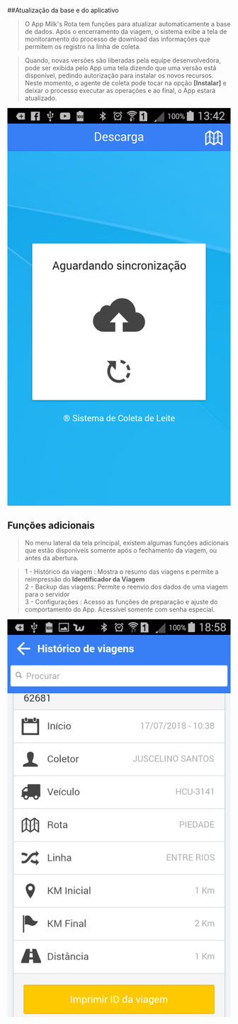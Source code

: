 <link rel="stylesheet" href="../font-awesome.css">

##Atualização da base e do aplicativo

>O App Milk's Rota tem funções para atualizar automaticamente a base de dados. Após o encerramento
da viagem, o sistema exibe a tela de monitoramento do processo de download das informações que permitem
os registro na linha de coleta.<br>

>Quando, novas versões são liberadas pela equipe desenvolvedora, pode ser exibida pelo App uma tela
dizendo que uma versão está disponível, pedindo autorização para instalar os novos recursos. Neste
momento, o agente de coleta pode tocar na opção <b>[Instalar]</b> e deixar o processo executar as operações
e ao final, o App estará atualizado.

![Screenshot](images/screens/fechamento-autoupdate.png)


## Funções adicionais

>No menu lateral da tela principal, existem algumas funções adicionais que estão disponíveis somente
após o fechamento da viagem, ou antes da abertura.<br>

>1 - Histórico da viagem : Mostra o resumo das viagens e permite a reimpressão do <b>Identificador da Viagem</b><br>
>2 - Backup das viagens: Permite o reenvio dos dados de uma viagem para o servidor<br>
>3 - Configurações : Acesso as funções de preparação e ajuste do comportamento do App. Acessível somente com senha especial. 
 

 ![Screenshot](images/screens/add-historico-viagens.png) 
 